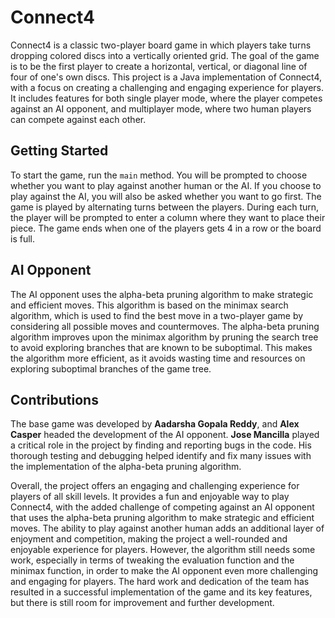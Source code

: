# Connect4

Connect4 is a classic two-player board game in which players take turns dropping colored discs into a vertically oriented grid. The goal of the game is to be the first player to create a horizontal, vertical, or diagonal line of four of one's own discs. This project is a Java implementation of Connect4, with a focus on creating a challenging and engaging experience for players. It includes features for both single player mode, where the player competes against an AI opponent, and multiplayer mode, where two human players can compete against each other.

## Getting Started

To start the game, run the `main` method. You will be prompted to choose whether you want to play against another human or the AI. If you choose to play against the AI, you will also be asked whether you want to go first. The game is played by alternating turns between the players. During each turn, the player will be prompted to enter a column where they want to place their piece. The game ends when one of the players gets 4 in a row or the board is full.

## AI Opponent

The AI opponent uses the alpha-beta pruning algorithm to make strategic and efficient moves. This algorithm is based on the minimax search algorithm, which is used to find the best move in a two-player game by considering all possible moves and countermoves. The alpha-beta pruning algorithm improves upon the minimax algorithm by pruning the search tree to avoid exploring branches that are known to be suboptimal. This makes the algorithm more efficient, as it avoids wasting time and resources on exploring suboptimal branches of the game tree.

## Contributions

The base game was developed by **Aadarsha Gopala Reddy**, and **Alex Casper** headed the development of the AI opponent. **Jose Mancilla** played a critical role in the project by finding and reporting bugs in the code. His thorough testing and debugging helped identify and fix many issues with the implementation of the alpha-beta pruning algorithm.

Overall, the project offers an engaging and challenging experience for players of all skill levels. It provides a fun and enjoyable way to play Connect4, with the added challenge of competing against an AI opponent that uses the alpha-beta pruning algorithm to make strategic and efficient moves. The ability to play against another human adds an additional layer of enjoyment and competition, making the project a well-rounded and enjoyable experience for players. However, the algorithm still needs some work, especially in terms of tweaking the evaluation function and the minimax function, in order to make the AI opponent even more challenging and engaging for players. The hard work and dedication of the team has resulted in a successful implementation of the game and its key features, but there is still room for improvement and further development.